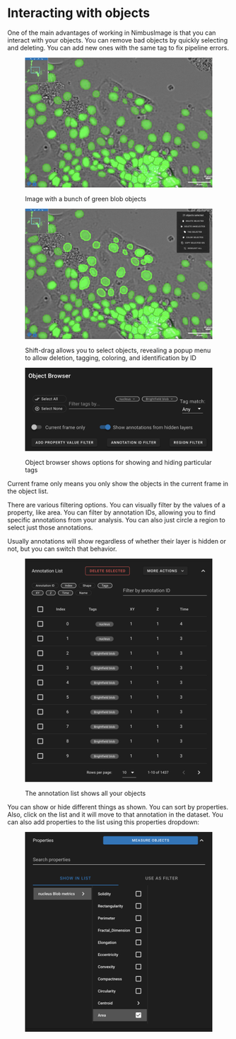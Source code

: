 # Interacting with objects

One of the main advantages of working in NimbusImage is that you can interact with your objects. You can remove bad objects by quickly selecting and deleting. You can add new ones with the same tag to fix pipeline errors.&#x20;





<figure><img src="../../.gitbook/assets/image (31).png" alt=""><figcaption><p>Image with a bunch of green blob objects</p></figcaption></figure>



<figure><img src="../../.gitbook/assets/image (32).png" alt=""><figcaption><p>Shift-drag allows you to select objects, revealing a popup menu to allow deletion, tagging, coloring, and identification by ID</p></figcaption></figure>



<figure><img src="../../.gitbook/assets/image (33).png" alt="" width="563"><figcaption><p>Object browser shows options for showing and hiding particular tags</p></figcaption></figure>

Current frame only means you only show the objects in the current frame in the object list.

There are various filtering options. You can visually filter by the values of a property, like area. You can filter by annotation IDs, allowing you to find specific annotations from your analysis. You can also just circle a region to select just those annotations.

Usually annotations will show regardless of whether their layer is hidden or not, but you can switch that behavior.



<figure><img src="../../.gitbook/assets/image (34).png" alt="" width="563"><figcaption><p>The annotation list shows all your objects</p></figcaption></figure>

You can show or hide different things as shown. You can sort by properties. Also, click on the list and it will move to that annotation in the dataset. You can also add properties to the list using this properties dropdown:



<figure><img src="../../.gitbook/assets/image (36).png" alt="" width="563"><figcaption></figcaption></figure>



